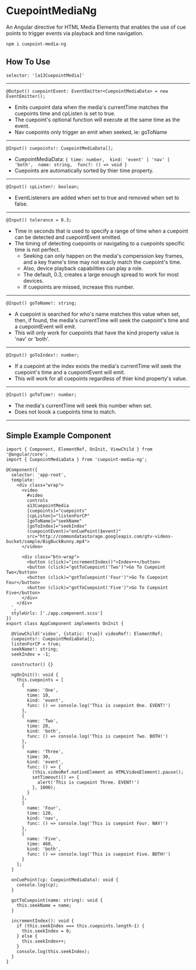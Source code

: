 # CuepointMediaNg

An Angular directive for HTML Media Elements that enables the use of cue points to trigger events via playback and time navigation.

`npm i cuepoint-media-ng`

## How To Use
`selector: '[a13CuepointMedia]'`


---
`@Output() cuepointEvent: EventEmitter<CuepointMediaData> = new EventEmitter();`

- Emits cuepoint data when the media's currentTime matches the cuepoints time and cpListen is set to true.
- The cuepoint's optional function will execute at the same time as the event.
- Nav cuepoints only trigger an emit when seeked, ie: goToName


---
`@Input() cuepoints!: CuepointMediaData[];`

- CuepointMediaData: `{ time: number,  kind: 'event' | 'nav' | 'both',  name: string,  func?: () => void }`
- Cuepoints are automatically sorted by thier time property.


---
`@Input() cpListen!: boolean;`

- EventListeners are added when set to true and removed when set to false.


---
`@Input() tolerance = 0.3;`

- Time in seconds that is used to specify a range of time when a cuepoint can be detected and cuepointEvent emitted.
- The timing of detecting cuepoints or navigating to a cuepoints specific time is not perfect. 
   * Seeking can only happen on the media's comperssion key frames, and a key frame's time may not exacly match the cuepoint's time.
   * Also, device playback capabilities can play a role.
   * The default, 0.3, creates a large enough spread to work for most devices. 
   * If cuepoints are missed, increase this number.


---
`@Input() goToName!: string;`

- A cuepoint is searched for who's name matches this value when set, then, if found, the media's currentTime will seek the cuepoint's time and a cuepointEvent will emit.
- This will only work for cuepoints that have the kind property value is 'nav' or 'both'.


---
`@Input() goToIndex!: number;`
- If a cuepoint at the index exists the media's currentTime will seek the cuepoint's time and a cuepointEvent will emit.
- This will work for all cuepoints regardless of thier kind property's value.


---
`@Input() goToTime!: number;`
- The media's currentTime will seek this number when set. 
- Does not loook a cuepoints time to match.


---
## Simple Example Component
```
import { Component, ElementRef, OnInit, ViewChild } from '@angular/core';
import { CuepointMediaData } from 'cuepoint-media-ng';

@Component({
  selector: 'app-root',
  template: `
    <div class="wrap">
      <video
        #video
        controls
        a13CuepointMedia
        [cuepoints]="cuepoints"
        [cpListen]="listenForCP"
        [goToName]="seekName"
        [goToIndex]="seekIndex"
        (cuepointEvent)="onCuePoint($event)"
        src="http://commondatastorage.googleapis.com/gtv-videos-bucket/sample/BigBuckBunny.mp4">
      </video>

      <div class="btn-wrap">
        <button (click)="incrementIndex()">Index++</button>
        <button (click)="gotToCuepoint('Two')">Go To Cuepoint Two</button>
        <button (click)="gotToCuepoint('Four')">Go To Cuepoint Four</button>
        <button (click)="gotToCuepoint('Five')">Go To Cuepoint Five</button>
      </div>
    </div>
  `,
  styleUrls: ['./app.component.scss']
})
export class AppComponent implements OnInit {

  @ViewChild('video', {static: true}) videoRef!: ElementRef;
  cuepoints!: CuepointMediaData[];
  listenForCP = true;
  seekName!: string;
  seekIndex = -1;

  constructor() {}

  ngOnInit(): void {
    this.cuepoints = [
      {
        name: 'One',
        time: 10,
        kind: 'event',
        func: () => console.log('This is cuepoint One. EVENT!')
      },
      {
        name: 'Two',
        time: 20,
        kind: 'both',
        func: () => console.log('This is cuepoint Two. BOTH!')
      },
      {
        name: 'Three',
        time: 30,
        kind: 'event',
        func: () => {
          (this.videoRef.nativeElement as HTMLVideoElement).pause();
          setTimeout(() => {
            alert('This is cuepoint Three. EVENT!')
          }, 1000);
        }
      },
      {
        name: 'Four',
        time: 120,
        kind: 'nav',
        func: () => console.log('This is cuepoint Four. NAV!')
      },
      {
        name: 'Five',
        time: 460,
        kind: 'both',
        func: () => console.log('This is cuepoint Five. BOTH!')
      }
    ];
  }

  onCuePoint(cp: CuepointMediaData): void {
    console.log(cp);
  }

  gotToCuepoint(name: string): void {
    this.seekName = name;
  }

  incrementIndex(): void {
    if (this.seekIndex === this.cuepoints.length-1) {
      this.seekIndex = 0;
    } else {
      this.seekIndex++;
    }
    console.log(this.seekIndex);
  }
}
```
